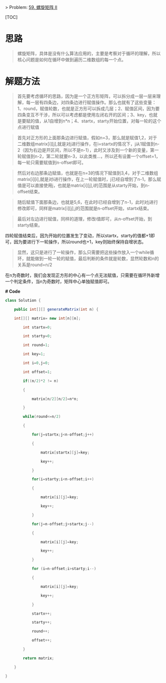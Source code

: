 
\> Problem: [59. 螺旋矩阵 II](https://leetcode.cn/problems/spiral-matrix-ii/description/)

[TOC]

# 思路

>  螺旋矩阵，具体是没有什么算法应用的，主要是考察对于循环的理解，所以核心问题是如何在循环中做到遍历二维数组的每一个点。

# 解题方法

> 首先要考虑循环的思路，因为是一个正方形矩阵，可以拆分成一层一层来理解，每一层有四条边，对四条边进行赋值操作。那么也就有了这些变量：1、round，赋值轮数，也就是正方形可以拆成几层；2、赋值区间，因为要四条变互不干涉，所以可以考虑都是使用左闭右开的区间；3、key，也就是要赋的值，从1自增到n*n；4、startx，starty开始位置，对每一轮的这个点进行赋值

> 首先对正方形的上面那条边进行赋值，假如n=3，那么就是赋值1,2，对于二维数组matrix[i][j],就是对j进行操作，在i=startx的情况下，j从1赋值到n-2（因为右边是开区间，所以不是n-1），此时又涉及到一个新的变量，第一轮赋值到n-2，第二轮就要n-3，以此类推…，所以还有设置一个offset=1，每一轮只需要赋值到n-offset即可。

> 然后对右边那条边赋值，也就是在n=3的情况下赋值到3,4，对于二维数组matrix[i][i],就是对i进行操作，在上一轮赋值时，j已经自增到了n-1，那么赋值是可以直接使用j，也就是matrix[i][j],i的范围是从starty开始，到n-offset结束。

> 随后赋值下面那条边，也就是5,6，在此时i已经自增到了n-1，此时对j进行修改即可，同样是matrix[i][j],j的范围就是n-offset开始，startx结束。

> 最后对左边进行赋值，同样的道理，修改i值即可，从n-offset开始，到starty结束。

四轮赋值结束后，因为开始的位置发生了变动，所以startx，starty的值都+1即可，因为要进行下一轮操作，所以round也+1，key则始终保持自增状态。

> 显然，这只是进行了一轮操作，那么只需要把这些操作放入一个while循环，就能做到一轮一轮的赋值，最后判断的条件就是轮数，显然轮数和n的关系是round=n/2

在n为奇数时，我们会发现正方形的中心有一个点无法赋值，只需要在循环外新增一个判定条件，当n为奇数时，矩阵中心单独赋值即可。

**# Code**

```java
class Solution {

​    public int[][] generateMatrix(int n) {

​    int[][] matrix= new int[n][n];

​        int startx=0;

​        int starty=0;

​        int round=1;

​        int key=1;

​        int i=0,j=0;

​        int offset=1;

​        if((n/2)*2 != n)

​        {

​            matrix[n/2][n/2]=n*n;

​        }

​        while(round<=n/2)

​        {

​            for(j=startx;j<n-offset;j++)

​            {

​                matrix[startx][j]=key;

​                key++;

​            }

​            for(i=starty;i<n-offset;i++)

​            {

​                matrix[i][j]=key;

​                key++;

​            }

​            for(j=n-offset;j>startx;j--)

​            {

​                matrix[i][j]=key;

​                key++;

​            }

​            for (i=n-offset;i>starty;i--)

​            {

​                matrix[i][j]=key;

​                key++;

​            }

​            startx++;

​            starty++;

​            round++;

​            offset++;

​        }

​        return matrix;

​    }

}
```
